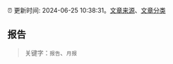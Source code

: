 :alarm_clock: 更新时间: 2024-06-25 10:38:31。[文章来源](/README.md)、[文章分类](/TAGS.md)

## 报告


> 关键字：`报告`、`月报`



